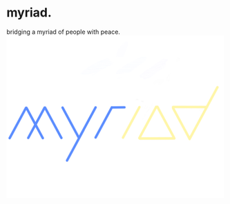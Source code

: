# myriad.
 bridging a myriad of people with peace.
![image](https://github.com/unkn-wn/myriad./blob/main/assets/myriad_yellow.png)
